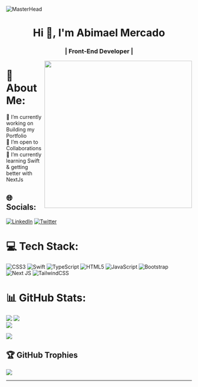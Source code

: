 ![MasterHead]( https://i.pinimg.com/originals/2f/f4/28/2ff428006f3ade5f10beac69372062ab.gif )
<h1 align="center">Hi 👋, I'm Abimael Mercado</h1>
<h3 align="center">| Front-End Developer |</h3>
<img align="right" width="400"  src="https://bs-uploads.toptal.io/blackfish-uploads/components/blog_post_page/content/cover_image_file/cover_image/687289/retina_1708x683_op-Ten-Front-End-Design-Rules-For-Developers_Luke-Newsletter-d3a7d3e7430ee224cab75104f11342a0.png" />

# 💫 About Me:
🔭 I’m currently working on Building my Portfolio<br>👯 I’m open to Collaborations<br>🌱 I’m currently learning Swift & getting better with NextJs


## 🌐 Socials:
[![LinkedIn](https://img.shields.io/badge/LinkedIn-%230077B5.svg?logo=linkedin&logoColor=white)](https://linkedin.com/in/abimr) [![Twitter](https://img.shields.io/badge/Twitter-%231DA1F2.svg?logo=Twitter&logoColor=white)](https://twitter.com/UnstackID) 

# 💻 Tech Stack:
![CSS3](https://img.shields.io/badge/css3-%231572B6.svg?style=for-the-badge&logo=css3&logoColor=white) ![Swift](https://img.shields.io/badge/swift-F54A2A?style=for-the-badge&logo=swift&logoColor=white) ![TypeScript](https://img.shields.io/badge/typescript-%23007ACC.svg?style=for-the-badge&logo=typescript&logoColor=white) ![HTML5](https://img.shields.io/badge/html5-%23E34F26.svg?style=for-the-badge&logo=html5&logoColor=white) ![JavaScript](https://img.shields.io/badge/javascript-%23323330.svg?style=for-the-badge&logo=javascript&logoColor=%23F7DF1E) ![Bootstrap](https://img.shields.io/badge/bootstrap-%23563D7C.svg?style=for-the-badge&logo=bootstrap&logoColor=white) ![Next JS](https://img.shields.io/badge/Next-black?style=for-the-badge&logo=next.js&logoColor=white) ![TailwindCSS](https://img.shields.io/badge/tailwindcss-%2338B2AC.svg?style=for-the-badge&logo=tailwind-css&logoColor=white)
# 📊 GitHub Stats:
![](https://github-readme-stats.vercel.app/api?username=mercad0&theme=highcontrast&hide_border=false&include_all_commits=false&count_private=true)
![](https://github-readme-stats.vercel.app/api/top-langs/?username=mercad0&theme=highcontrast&hide_border=false&include_all_commits=false&count_private=true&layout=compact)<br/>
![](https://github-readme-streak-stats.herokuapp.com/?user=mercad0&theme=highcontrast&hide_border=false)

[![](https://visitcount.itsvg.in/api?id=mercad0&icon=9&color=3)](https://visitcount.itsvg.in)

## 🏆 GitHub Trophies
![](https://github-profile-trophy.vercel.app/?username=mercad0&theme=darkhub&no-frame=false&no-bg=true&margin-w=4)

---

<!-- Proudly created with GPRM ( https://gprm.itsvg.in ) -->

